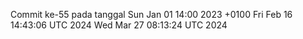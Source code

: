 Commit ke-55 pada tanggal Sun Jan 01 14:00 2023 +0100
Fri Feb 16 14:43:06 UTC 2024
Wed Mar 27 08:13:24 UTC 2024

